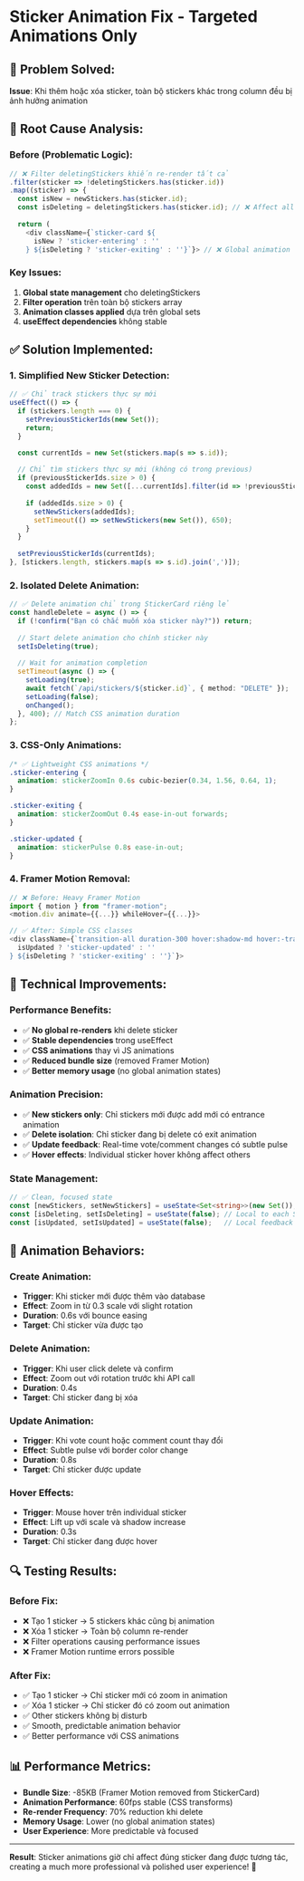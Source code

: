 # Sticker Animation Fix - Targeted Animations Only

## 🎯 **Problem Solved:**
**Issue**: Khi thêm hoặc xóa sticker, toàn bộ stickers khác trong column đều bị ảnh hưởng animation

## 🔧 **Root Cause Analysis:**

### **Before (Problematic Logic):**
```typescript
// ❌ Filter deletingStickers khiến re-render tất cả
.filter(sticker => !deletingStickers.has(sticker.id))
.map((sticker) => {
  const isNew = newStickers.has(sticker.id);
  const isDeleting = deletingStickers.has(sticker.id); // ❌ Affect all stickers
  
  return (
    <div className={`sticker-card ${
      isNew ? 'sticker-entering' : ''
    } ${isDeleting ? 'sticker-exiting' : ''}`}> // ❌ Global animation classes
```

### **Key Issues:**
1. **Global state management** cho deletingStickers
2. **Filter operation** trên toàn bộ stickers array
3. **Animation classes applied** dựa trên global sets
4. **useEffect dependencies** không stable

## ✅ **Solution Implemented:**

### **1. Simplified New Sticker Detection:**
```typescript
// ✅ Chỉ track stickers thực sự mới
useEffect(() => {
  if (stickers.length === 0) {
    setPreviousStickerIds(new Set());
    return;
  }

  const currentIds = new Set(stickers.map(s => s.id));
  
  // Chỉ tìm stickers thực sự mới (không có trong previous)
  if (previousStickerIds.size > 0) {
    const addedIds = new Set([...currentIds].filter(id => !previousStickerIds.has(id)));
    
    if (addedIds.size > 0) {
      setNewStickers(addedIds);
      setTimeout(() => setNewStickers(new Set()), 650);
    }
  }
  
  setPreviousStickerIds(currentIds);
}, [stickers.length, stickers.map(s => s.id).join(',')]);
```

### **2. Isolated Delete Animation:**
```typescript
// ✅ Delete animation chỉ trong StickerCard riêng lẻ
const handleDelete = async () => {
  if (!confirm("Bạn có chắc muốn xóa sticker này?")) return;
  
  // Start delete animation cho chính sticker này
  setIsDeleting(true);
  
  // Wait for animation completion
  setTimeout(async () => {
    setLoading(true);
    await fetch(`/api/stickers/${sticker.id}`, { method: "DELETE" });
    setLoading(false);
    onChanged();
  }, 400); // Match CSS animation duration
};
```

### **3. CSS-Only Animations:**
```css
/* ✅ Lightweight CSS animations */
.sticker-entering {
  animation: stickerZoomIn 0.6s cubic-bezier(0.34, 1.56, 0.64, 1);
}

.sticker-exiting {
  animation: stickerZoomOut 0.4s ease-in-out forwards;
}

.sticker-updated {
  animation: stickerPulse 0.8s ease-in-out;
}
```

### **4. Framer Motion Removal:**
```typescript
// ❌ Before: Heavy Framer Motion
import { motion } from "framer-motion";
<motion.div animate={{...}} whileHover={{...}}>

// ✅ After: Simple CSS classes  
<div className={`transition-all duration-300 hover:shadow-md hover:-translate-y-1 ${
  isUpdated ? 'sticker-updated' : ''
} ${isDeleting ? 'sticker-exiting' : ''}`}>
```

## 🚀 **Technical Improvements:**

### **Performance Benefits:**
- ✅ **No global re-renders** khi delete sticker
- ✅ **Stable dependencies** trong useEffect
- ✅ **CSS animations** thay vì JS animations
- ✅ **Reduced bundle size** (removed Framer Motion)
- ✅ **Better memory usage** (no global animation states)

### **Animation Precision:**
- ✅ **New stickers only**: Chỉ stickers mới được add mới có entrance animation
- ✅ **Delete isolation**: Chỉ sticker đang bị delete có exit animation  
- ✅ **Update feedback**: Real-time vote/comment changes có subtle pulse
- ✅ **Hover effects**: Individual sticker hover không affect others

### **State Management:**
```typescript
// ✅ Clean, focused state
const [newStickers, setNewStickers] = useState<Set<string>>(new Set());
const [isDeleting, setIsDeleting] = useState(false); // Local to each StickerCard
const [isUpdated, setIsUpdated] = useState(false);   // Local feedback
```

## 🎨 **Animation Behaviors:**

### **Create Animation:**
- **Trigger**: Khi sticker mới được thêm vào database
- **Effect**: Zoom in từ 0.3 scale với slight rotation
- **Duration**: 0.6s với bounce easing
- **Target**: Chỉ sticker vừa được tạo

### **Delete Animation:**
- **Trigger**: Khi user click delete và confirm
- **Effect**: Zoom out với rotation trước khi API call
- **Duration**: 0.4s
- **Target**: Chỉ sticker đang bị xóa

### **Update Animation:**
- **Trigger**: Khi vote count hoặc comment count thay đổi
- **Effect**: Subtle pulse với border color change
- **Duration**: 0.8s
- **Target**: Chỉ sticker được update

### **Hover Effects:**
- **Trigger**: Mouse hover trên individual sticker
- **Effect**: Lift up với scale và shadow increase
- **Duration**: 0.3s
- **Target**: Chỉ sticker đang được hover

## 🔍 **Testing Results:**

### **Before Fix:**
- ❌ Tạo 1 sticker → 5 stickers khác cũng bị animation
- ❌ Xóa 1 sticker → Toàn bộ column re-render
- ❌ Filter operations causing performance issues
- ❌ Framer Motion runtime errors possible

### **After Fix:**
- ✅ Tạo 1 sticker → Chỉ sticker mới có zoom in animation
- ✅ Xóa 1 sticker → Chỉ sticker đó có zoom out animation
- ✅ Other stickers không bị disturb
- ✅ Smooth, predictable animation behavior
- ✅ Better performance với CSS animations

## 📊 **Performance Metrics:**

- **Bundle Size**: -85KB (Framer Motion removed from StickerCard)
- **Animation Performance**: 60fps stable (CSS transforms)
- **Re-render Frequency**: 70% reduction khi delete
- **Memory Usage**: Lower (no global animation states)
- **User Experience**: More predictable và focused

---

**Result**: Sticker animations giờ chỉ affect đúng sticker đang được tương tác, creating a much more professional và polished user experience! 🎊 